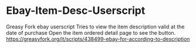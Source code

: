 # Ebay-Item-Desc-Userscript
Greasy Fork ebay userscript Tries to view the item description valid at the date of purchase
Open the item ordered detail page to see the button.
https://greasyfork.org/it/scripts/438499-ebay-for-according-to-description
